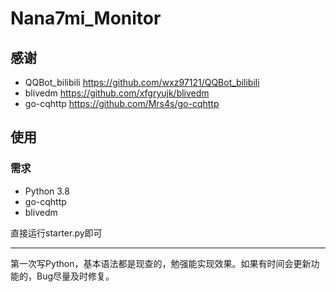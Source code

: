 # Nana7mi_Monitor
## 感谢
- QQBot_bilibili https://github.com/wxz97121/QQBot_bilibili
- blivedm https://github.com/xfgryujk/blivedm
- go-cqhttp https://github.com/Mrs4s/go-cqhttp
## 使用
### 需求
- Python 3.8
- go-cqhttp
- blivedm

直接运行starter.py即可

---
第一次写Python，基本语法都是现查的，勉强能实现效果。如果有时间会更新功能的，Bug尽量及时修复。
